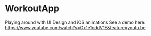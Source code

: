 # WorkoutApp
Playing around with UI Design and iOS animations
See a demo here: https://www.youtube.com/watch?v=Ox1e1oddV1E&feature=youtu.be
